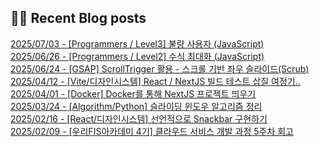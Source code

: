 
## ✍🏻 Recent Blog posts
[2025/07/03 - [Programmers / Level3] 불량 사용자 (JavaScript)](https://yonyoni824.tistory.com/92) <br/>
[2025/06/26 - [Programmers / Level2] 수식 최대화 (JavaScript)](https://yonyoni824.tistory.com/91) <br/>
[2025/06/24 - [GSAP] ScrollTrigger 활용 - 스크롤 기반 좌우 슬라이드(Scrub)](https://yonyoni824.tistory.com/90) <br/>
[2025/04/12 - [Vite/디자인시스템] React / NextJS 빌드 테스트 삽질 여정기..](https://yonyoni824.tistory.com/88) <br/>
[2025/04/01 - [Docker] Docker를 통해 NextJS 프로젝트 띄우기](https://yonyoni824.tistory.com/87) <br/>
[2025/03/24 - [Algorithm/Python] 슬라이딩 윈도우 알고리즘 정리](https://yonyoni824.tistory.com/86) <br/>
[2025/02/16 - [React/디자인시스템] 선언적으로 Snackbar 구현하기](https://yonyoni824.tistory.com/85) <br/>
[2025/02/09 - [우리FIS아카데미 4기] 클라우드 서비스 개발 과정 5주차 회고](https://yonyoni824.tistory.com/84) <br/>
